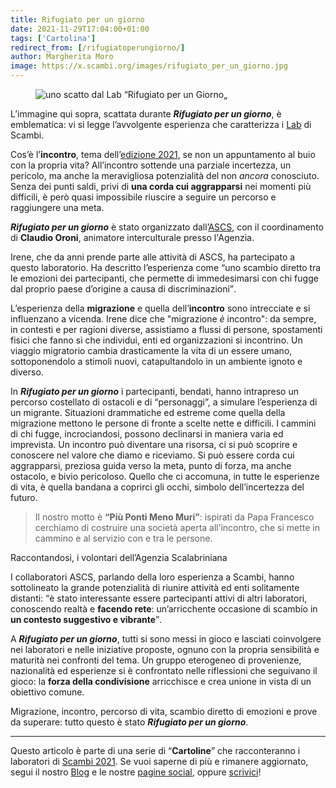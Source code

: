 ```yaml
---
title: Rifugiato per un giorno
date: 2021-11-29T17:04:00+01:00
tags: ['Cartolina']
redirect_from: [/rifugiatoperungiorno/]
author: Margherita Moro
image: https://x.scambi.org/images/rifugiato_per_un_giorno.jpg
---
```

<figure><img src='{{ image }}' alt='uno scatto dal Lab “Rifugiato per un Giorno„'></figure>

L’immagine qui sopra, scattata durante **<cite>Rifugiato per un giorno</cite>**, è emblematica: vi si legge l’avvolgente esperienza che caratterizza i [Lab](/labs) di Scambi.

Cos’è l’**incontro**, tema dell’[edizione 2021](/2021 'Scambi Festival 2021'), se non un appuntamento al buio con la propria vita? All’incontro sottende una parziale incertezza, un pericolo, ma anche la meravigliosa potenzialità del non *ancora* conosciuto. Senza dei punti saldi, privi di **una corda cui aggrapparsi** nei momenti più difficili, è però quasi impossibile riuscire a seguire un percorso e raggiungere una meta.

***Rifugiato per un giorno*** è stato organizzato dall’[ASCS](https://ascs.it 'Agenzia Scalabriniana per la Cooperazione allo Sviluppo'), con il coordinamento di **Claudio Oroni**, animatore interculturale presso l'Agenzia.

Irene, che da anni prende parte alle attività di ASCS, ha partecipato a questo laboratorio. Ha descritto l’esperienza come <q>uno scambio diretto tra le emozioni dei partecipanti, che permette di immedesimarsi con chi fugge dal proprio paese d’origine a causa di discriminazioni</q>.

L’esperienza della **migrazione** e quella dell’**incontro** sono intrecciate e si influenzano a vicenda. Irene dice che "migrazione *è* incontro": da sempre, in contesti e per ragioni diverse, assistiamo a flussi di persone, spostamenti fisici che fanno sì che individui, enti ed organizzazioni si incontrino. Un viaggio migratorio cambia drasticamente la vita di un essere umano, sottoponendolo a stimoli nuovi, catapultandolo in un ambiente ignoto e diverso.

In ***Rifugiato per un giorno*** i partecipanti, bendati, hanno intrapreso un percorso costellato di ostacoli e di “personaggi”, a simulare l’esperienza di un migrante. Situazioni drammatiche ed estreme come quella della migrazione mettono le persone di fronte a scelte nette e difficili. I cammini di chi fugge, incrociandosi, possono declinarsi in maniera varia ed imprevista. Un incontro può diventare una risorsa, ci si può scoprire e conoscere nel valore che diamo e riceviamo. Si può essere corda cui aggrapparsi, preziosa guida verso la meta, punto di forza, ma anche ostacolo, e bivio pericoloso. Quello che ci accomuna, in tutte le esperienze di vita, è quella bandana a coprirci gli occhi, simbolo dell’incertezza del futuro.

> Il nostro motto è **<q>Più Ponti Meno Muri</q>**: ispirati da Papa Francesco cerchiamo di costruire una società aperta all’incontro, che si mette in cammino e al servizio con e tra le persone.

<p class='cite'>Raccontandosi, i volontari dell’Agenzia Scalabriniana</p>

I collaboratori ASCS, parlando della loro esperienza a Scambi, hanno sottolineato la grande potenzialità di riunire attività ed enti solitamente distanti: <q>è stato interessante essere partecipanti attivi di altri laboratori, conoscendo realtà e **facendo rete**: un’arricchente occasione di scambio in **un contesto suggestivo e vibrante**</q>.

A ***Rifugiato per un giorno***, tutti si sono messi in gioco e lasciati coinvolgere nei laboratori e nelle iniziative proposte, ognuno con la propria sensibilità e maturità nei confronti del tema. Un gruppo eterogeneo di provenienze, nazionalità ed esperienze si è confrontato nelle riflessioni che seguivano il gioco: la **forza della condivisione** arricchisce e crea unione in vista di un obiettivo comune.

Migrazione, incontro, percorso di vita, scambio diretto di emozioni e prove da superare: tutto questo è stato ***Rifugiato per un giorno***.

---

Questo articolo è parte di una serie di “**Cartoline**” che racconteranno i laboratori di [Scambi 2021](/2021 'Edizione 2021'). Se vuoi saperne di più e rimanere aggiornato, segui il nostro [Blog](/blog 'Scambi di Parole - il blog di Scambi Festival') e le nostre [pagine social](https://instagram.com/scambifestival '@scambifestival su Instagram'), oppure <a href='mailto:staff@scambi.org' target='_blank' title='Scrivici un’email'>scrivici</a>!
